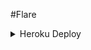 #Flare 

<details>
	<summary>Heroku Deploy</summary>
	<br>
	<b>
The Easiest Way to Deploy This Bot is Via Heroku.
		In Order To deploy, You Just Have Fill The Necessary Environment Variables and Done!</b>
	
  <h1>
    <p align="center">
        <a href="https://heroku.com/deploy?template=https://github.com/Asta-silva/Freia.git">
            <img src="https://www.herokucdn.com/deploy/button.svg" alt="Deploy">
        </a>
    </p>
</h1>




[![Deploy](https://www.herokucdn.com/deploy/button.svg)](https://heroku.com/deploy?template=https://github.com/Gladius-Sama/Freia.git)

</details>  
